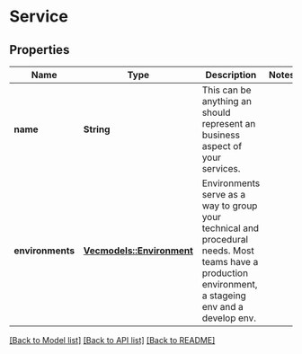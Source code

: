 # Service

## Properties

Name | Type | Description | Notes
------------ | ------------- | ------------- | -------------
**name** | **String** | This can be anything an should represent an business aspect of your services. | 
**environments** | [**Vec<models::Environment>**](Environment.md) | Environments serve as a way to group your technical and procedural needs. Most teams have a production environment, a stageing env and a develop env. | 

[[Back to Model list]](../README.md#documentation-for-models) [[Back to API list]](../README.md#documentation-for-api-endpoints) [[Back to README]](../README.md)


